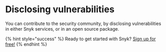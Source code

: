 # Disclosing vulnerabilities

You can contribute to the security community, by disclosing vulnerabilities in either Snyk services, or in an open source package.

{% hint style="success" %}
Ready to get started with Snyk? [Sign up for free!](https://snyk.io/login?cta=sign-up&loc=footer&page=support_docs_page)
{% endhint %}

